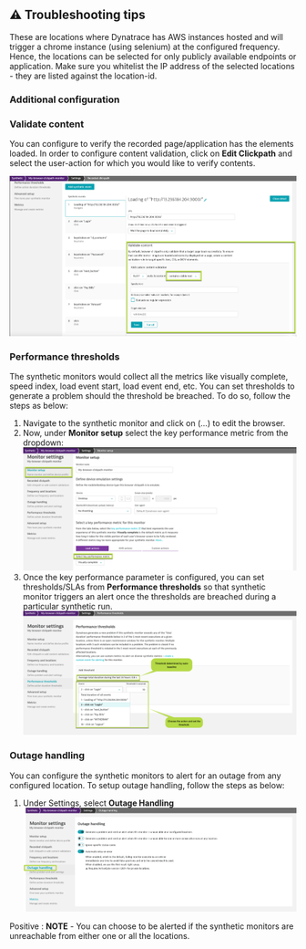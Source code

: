 ## ⚠️ Troubleshooting tips
These are locations where Dynatrace has AWS instances hosted and will trigger a chrome instance (using selenium) at the configured frequency. Hence, the locations can be selected for only publicly available endpoints or application. Make sure you whitelist the IP address of the selected locations - they are listed against the location-id.


### Additional configuration

### Validate content
You can configure to verify the recorded page/application has the elements loaded. In order to configure content validation, click on **Edit Clickpath** and  select the user-action for which you would like to verify contents.

![image](../../../assets/images/03-validateContent.png)

### Performance thresholds
The synthetic monitors would collect all the metrics like visually complete, speed index, load event start, load event end, etc. You can set thresholds to generate a problem should the threshold be breached.
To do so, follow the steps as below:
1. Navigate to the synthetic monitor and click on (...) to edit the browser.
1. Now, under **Monitor setup** select the key performance metric from the dropdown:
![image](../../../assets/images/03-key-performance-metric-1.png)
1. Once the key performance parameter is configured, you can set thresholds/SLAs from **Performance thresholds** so that synthetic monitor triggers an alert once the thresholds are breached during a particular synthetic run.
![image](../../../assets/images/03-performance-key-metric-2.png)

### Outage handling
You can configure the synthetic monitors to alert for an outage from any configured location. To setup outage handling, follow the steps as below:
1.  Under Settings, select **Outage Handling**
![image](../../../assets/images/03-outage-handling.png)

Positive
: **NOTE** - You can choose to be alerted if the synthetic monitors are unreachable from either one or all the locations.

<!-- ------------------------ -->
